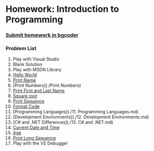 Homework: Introduction to Programming
=====================================

### [Submit homework in bgcoder](http://bgcoder.com/Contests/314/CSharp-Fundamentals-01-Introduction-to-Programming)

### Problem List

1. Play with Visual Studio
1. Blank Solution
1. Play with MSDN Library
1. [Hello World](./HelloWorld)
1. [Print Name](./PrintName)
1. [Print Numbers](./Print Numbers)
1. [Print First and Last Name](./PrintFirstAndLastName)
1. [Square root](./SquareRoot)
1. [Print Sequence](./PrintSequence)
1. [Format Code](./FormatCode)
1. [Programming Languages](./11. Programming Languages.md)
1. [Development Environments](./12. Development Environments.md)
1. [C# and .NET Differences](./13. C# and .NET.md)
1. [Current Date and Time](./CurrentDateAndTime)
1. [Age](./Age)
1. [Print Long Sequence](./LongSequence)
1. Play with the VS Debugger
